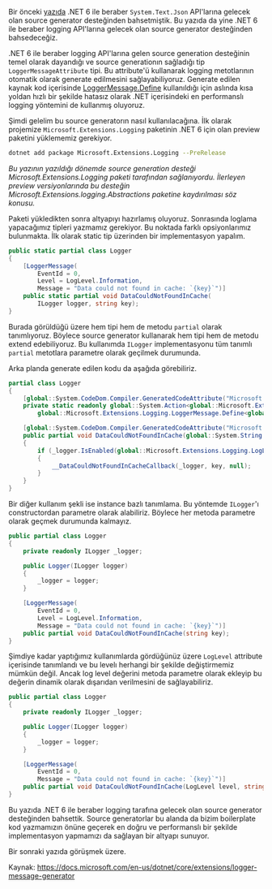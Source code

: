 Bir önceki <a href="https://www.ilkayilknur.com/net-6-preview-5-ile-system-text-json-apilarina-gelen-source-generator-destegi" target="_blank">yazıda</a> .NET 6 ile beraber `System.Text.Json` API'larına gelecek olan source generator desteğinden bahsetmiştik. Bu yazıda da yine .NET 6 ile beraber logging API'larına gelecek olan source generator desteğinden bahsedeceğiz.

.NET 6 ile beraber logging API'larına gelen source generation desteğinin temel olarak dayandığı ve source generationın sağladığı tip `LoggerMessageAttribute` tipi. Bu attribute'ü kullanarak logging metotlarının otomatik olarak generate edilmesini sağlayabiliyoruz. Generate edilen kaynak kod içerisinde <a href="https://docs.microsoft.com/en-us/dotnet/core/extensions/high-performance-logging" target="_blank">LoggerMessage.Define</a> kullanıldığı için aslında kısa yoldan hızlı bir şekilde hatasız olarak .NET içerisindeki en performanslı logging yöntemini de kullanmış oluyoruz. 

Şimdi gelelim bu source generatorın nasıl kullanılacağına. İlk olarak projemize `Microsoft.Extensions.Logging` paketinin .NET 6 için olan preview paketini yüklememiz gerekiyor. 

```bash
dotnet add package Microsoft.Extensions.Logging --PreRelease
```

*Bu yazının yazıldığı dönemde source generation desteği Microsoft.Extensions.Logging paketi tarafından sağlanıyordu. İlerleyen preview versiyonlarında bu desteğin  Microsoft.Extensions.logging.Abstractions paketine kaydırılması söz konusu.*

Paketi yükledikten sonra altyapıyı hazırlamış oluyoruz. Sonrasında loglama yapacağımız tipleri yazmamız gerekiyor. Bu noktada farklı opsiyonlarımız bulunmakta. İlk olarak static tip üzerinden bir implementasyon yapalım. 

```csharp
public static partial class Logger
{
    [LoggerMessage(
        EventId = 0,
        Level = LogLevel.Information,
        Message = "Data could not found in cache: `{key}`")]
    public static partial void DataCouldNotFoundInCache(
        ILogger logger, string key);
}
```

Burada görüldüğü üzere hem tipi hem de metodu `partial` olarak tanımlıyoruz. Böylece source generator kullanarak hem tipi hem de metodu extend edebiliyoruz. Bu kullanımda `ILogger` implementasyonu tüm tanımlı `partial` metotlara parametre olarak geçilmek durumunda.

Arka planda generate edilen kodu da aşağıda görebiliriz.

```csharp
partial class Logger 
{
    [global::System.CodeDom.Compiler.GeneratedCodeAttribute("Microsoft.Extensions.Logging.Generators", "6.0.0.0")]
    private static readonly global::System.Action<global::Microsoft.Extensions.Logging.ILogger, global::System.String, global::System.Exception?> __DataCouldNotFoundInCacheCallback =
        global::Microsoft.Extensions.Logging.LoggerMessage.Define<global::System.String>(global::Microsoft.Extensions.Logging.LogLevel.Information, new global::Microsoft.Extensions.Logging.EventId(0, nameof(DataCouldNotFoundInCache)), "Data could not found in cache: `{key}`", true); 

    [global::System.CodeDom.Compiler.GeneratedCodeAttribute("Microsoft.Extensions.Logging.Generators", "6.0.0.0")]
    public partial void DataCouldNotFoundInCache(global::System.String key)
    {
        if (_logger.IsEnabled(global::Microsoft.Extensions.Logging.LogLevel.Information))
        {
            __DataCouldNotFoundInCacheCallback(_logger, key, null);
        }
    }
}
```

Bir diğer kullanım şekli ise instance bazlı tanımlama. Bu yöntemde `ILogger`'ı constructordan parametre olarak alabiliriz. Böylece her metoda parametre olarak geçmek durumunda kalmayız.

```csharp
public partial class Logger
{
    private readonly ILogger _logger;

    public Logger(ILogger logger)
    {
        _logger = logger;
    }

    [LoggerMessage(
        EventId = 0,
        Level = LogLevel.Information,
        Message = "Data could not found in cache: `{key}`")]
    public partial void DataCouldNotFoundInCache(string key);
}
```

Şimdiye kadar yaptığımız kullanımlarda gördüğünüz üzere `LogLevel` attribute içerisinde tanımlandı ve bu levelı herhangi bir şekilde değiştirmemiz mümkün değil. Ancak log level değerini metoda parametre olarak ekleyip bu değerin dinamik olarak dışarıdan verilmesini de sağlayabiliriz.

```csharp
public partial class Logger
{
    private readonly ILogger _logger;

    public Logger(ILogger logger)
    {
        _logger = logger;
    }

    [LoggerMessage(
        EventId = 0,
        Message = "Data could not found in cache: `{key}`")]
    public partial void DataCouldNotFoundInCache(LogLevel level, string key);
}
```

Bu yazıda .NET 6 ile beraber logging tarafına gelecek olan source generator desteğinden bahsettik. Source generatorlar bu alanda da bizim boilerplate kod yazmamızın önüne geçerek en doğru ve performanslı bir şekilde implementasyon yapmamızı da sağlayan bir altyapı sunuyor. 

Bir sonraki yazıda görüşmek üzere.

Kaynak: <a href="https://docs.microsoft.com/en-us/dotnet/core/extensions/logger-message-generator" target="_blank">https://docs.microsoft.com/en-us/dotnet/core/extensions/logger-message-generator</a>



